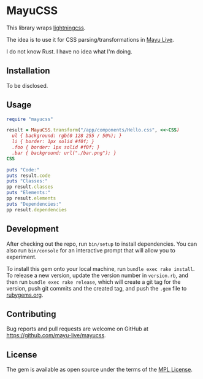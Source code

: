 # MayuCSS

This library wraps [lightningcss](https://github.com/parcel-bundler/lightningcss).

The idea is to use it for CSS parsing/transformations in [Mayu Live](https://github.com/mayu-live/framework).

I do not know Rust. I have no idea what I'm doing.

## Installation

To be disclosed.

## Usage

```ruby
require "mayucss"

result = MayuCSS.transform("/app/components/Hello.css", <<~CSS)
  ul { background: rgb(0 128 255 / 50%); }
  li { border: 1px solid #f0f; }
  .foo { border: 1px solid #f0f; }
  .bar { background: url("./bar.png"); }
CSS

puts "Code:"
puts result.code
puts "Classes:"
pp result.classes
puts "Elements:"
pp result.elements
puts "Dependencies:"
pp result.dependencies
```

## Development

After checking out the repo, run `bin/setup` to install dependencies. You can also run `bin/console` for an interactive prompt that will allow you to experiment.

To install this gem onto your local machine, run `bundle exec rake install`. To release a new version, update the version number in `version.rb`, and then run `bundle exec rake release`, which will create a git tag for the version, push git commits and the created tag, and push the `.gem` file to [rubygems.org](https://rubygems.org).

## Contributing

Bug reports and pull requests are welcome on GitHub at https://github.com/mayu-live/mayucss.

## License

The gem is available as open source under the terms of the [MPL License](https://opensource.org/licenses/MPL).
